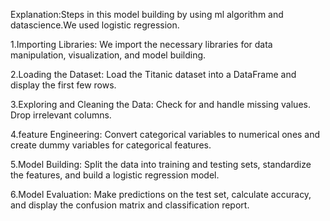 Explanation:Steps in this model building by using ml algorithm and datascience.We used logistic regression.

1.Importing Libraries: We import the necessary libraries for data manipulation, visualization, and model building.

2.Loading the Dataset: Load the Titanic dataset into a DataFrame and display the first few rows.

3.Exploring and Cleaning the Data: Check for and handle missing values. Drop irrelevant columns.

4.feature Engineering: Convert categorical variables to numerical ones and create dummy variables for categorical features.

5.Model Building: Split the data into training and testing sets, standardize the features, and build a logistic regression model.

6.Model Evaluation: Make predictions on the test set, calculate accuracy, and display the confusion matrix and classification report.
